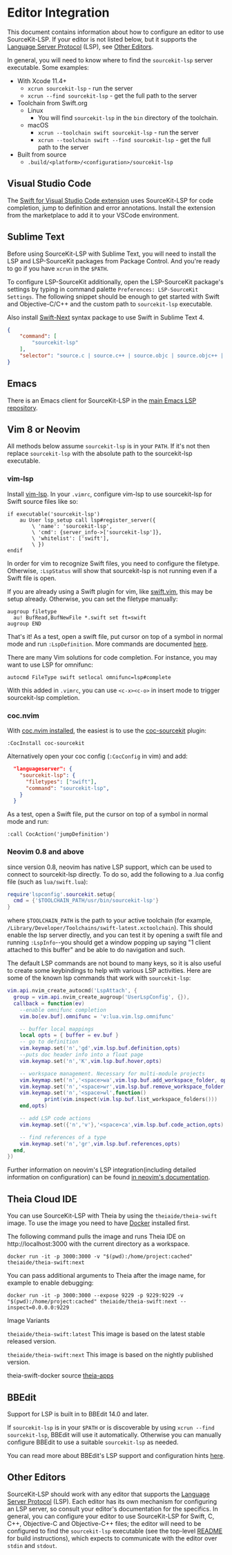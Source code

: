 # Editor Integration

This document contains information about how to configure an editor to use SourceKit-LSP. If your editor is not listed below, but it supports the [Language Server Protocol](https://microsoft.github.io/language-server-protocol/) (LSP), see [Other Editors](#other-editors).

In general, you will need to know where to find the `sourcekit-lsp` server executable. Some examples:

* With Xcode 11.4+
  * `xcrun sourcekit-lsp` - run the server
  * `xcrun --find sourcekit-lsp` - get the full path to the server
* Toolchain from Swift.org
  * Linux
    * You will find `sourcekit-lsp` in the `bin` directory of the toolchain.
  * macOS
    * `xcrun --toolchain swift sourcekit-lsp` - run the server
    * `xcrun --toolchain swift --find sourcekit-lsp` - get the full path to the server
* Built from source
  * `.build/<platform>/<configuration>/sourcekit-lsp`

## Visual Studio Code

The [Swift for Visual Studio Code extension](https://marketplace.visualstudio.com/items?itemName=sswg.swift-lang) uses SourceKit-LSP for code completion, jump to definition and error annotations. Install the extension from the marketplace to add it to your VSCode environment.

## Sublime Text

Before using SourceKit-LSP with Sublime Text, you will need to install the LSP and LSP-SourceKit packages from Package Control. And you're ready to go if you have `xcrun` in the `$PATH`.

To configure LSP-SourceKit additionally, open the LSP-SourceKit package's settings by typing in command palette `Preferences: LSP-SourceKit Settings`. The following snippet should be enough to get started with Swift and Objective-C/C++ and the custom path to `sourcekit-lsp` executable.

Also install [Swift-Next](https://github.com/Swift-Next/Swift-Next) syntax package to use Swift in Sublime Text 4.

```json
{
    "command": [
        "sourcekit-lsp"
    ],
    "selector": "source.c | source.c++ | source.objc | source.objc++ | source.swift"
}
```

## Emacs

There is an Emacs client for SourceKit-LSP in the [main Emacs LSP repository](https://github.com/emacs-lsp/lsp-sourcekit).

## Vim 8 or Neovim

All methods below assume `sourcekit-lsp` is in your `PATH`. If it's not then replace `sourcekit-lsp` with the absolute path to the sourcekit-lsp executable.

### vim-lsp

Install [vim-lsp](https://github.com/prabirshrestha/vim-lsp). In your `.vimrc`, configure vim-lsp to use sourcekit-lsp for Swift source files like so:

```viml
if executable('sourcekit-lsp')
    au User lsp_setup call lsp#register_server({
        \ 'name': 'sourcekit-lsp',
        \ 'cmd': {server_info->['sourcekit-lsp']},
        \ 'whitelist': ['swift'],
        \ })
endif
```

In order for vim to recognize Swift files, you need to configure the filetype. Otherwise, `:LspStatus` will show that sourcekit-lsp is not running even if a Swift file is open.

If you are already using a Swift plugin for vim, like [swift.vim](https://github.com/keith/swift.vim), this may be setup already. Otherwise, you can set the filetype manually:

```viml
augroup filetype
  au! BufRead,BufNewFile *.swift set ft=swift
augroup END
```

That's it! As a test, open a swift file, put cursor on top of a symbol in normal mode and
run `:LspDefinition`. More commands are documented [here](https://github.com/prabirshrestha/vim-lsp#supported-commands).

There are many Vim solutions for code completion. For instance, you may want to use LSP for omnifunc:

```viml
autocmd FileType swift setlocal omnifunc=lsp#complete
```

With this added in `.vimrc`, you can use `<c-x><c-o>` in insert mode to trigger sourcekit-lsp completion.

### coc.nvim

With [coc.nvim installed](https://github.com/neoclide/coc.nvim#quick-start), the easiest is to use the [coc-sourcekit](https://github.com/klaaspieter/coc-sourcekit) plugin:

```vim
:CocInstall coc-sourcekit
```

Alternatively open your coc config (`:CocConfig` in vim) and add:

```json
  "languageserver": {
    "sourcekit-lsp": {
      "filetypes": ["swift"],
      "command": "sourcekit-lsp",
    }
  }
```

As a test, open a Swift file, put the cursor on top of a symbol in normal mode and run:

```
:call CocAction('jumpDefinition')
```

### Neovim 0.8 and above
since version 0.8, neovim has native LSP support, which can be used to connect to sourcekit-lsp directly. To do so, add the following to 
a .lua config file (such as `lua/swift.lua`):

```lua
require'lspconfig'.sourcekit.setup{
  cmd = {'$TOOLCHAIN_PATH/usr/bin/sourcekit-lsp'}
}
```
where `$TOOLCHAIN_PATH` is the path to your active toolchain (for example, `/Library/Developer/Toolchains/swift-latest.xctoolchain`). This should enable
the lsp server directly, and you can test it by opening a swift file and running `:LspInfo`--you should get a window popping up saying "1 client attached to this buffer" and be able to do navigation and such.

The default LSP commands are not bound to many keys, so it is also useful to create some keybindings to help with various LSP activities. Here are some 
of the known lsp commands that work with `sourcekit-lsp`:

```lua
vim.api.nvim_create_autocmd('LspAttach', {
  group = vim.api.nvim_create_augroup('UserLspConfig', {}),
  callback = function(ev)
    --enable omnifunc completion
    vim.bo[ev.buf].omnifunc = 'v:lua.vim.lsp.omnifunc'

    -- buffer local mappings
    local opts = { buffer = ev.buf }
    -- go to definition
    vim.keymap.set('n','gd',vim.lsp.buf.definition,opts)
    --puts doc header info into a float page
    vim.keymap.set('n','K',vim.lsp.buf.hover,opts)

    -- workspace management. Necessary for multi-module projects
    vim.keymap.set('n','<space>wa',vim.lsp.buf.add_workspace_folder, opts)
    vim.keymap.set('n','<space>wr',vim.lsp.buf.remove_workspace_folder, opts)
    vim.keymap.set('n','<space>wl',function()
            print(vim.inspect(vim.lsp.buf.list_workspace_folders()))
    end,opts)

    -- add LSP code actions
    vim.keymap.set({'n','v'},'<space>ca',vim.lsp.buf.code_action,opts)                

    -- find references of a type
    vim.keymap.set('n','gr',vim.lsp.buf.references,opts)
  end,
})
```

Further information on neovim's LSP integration(including detailed information on configuration) can be found [in neovim's documentation](https://neovim.io/doc/user/lsp.html). 


## Theia Cloud IDE

You can use SourceKit-LSP with Theia by using the `theiaide/theia-swift` image. To use the image you need to have [Docker](https://docs.docker.com/get-started/) installed first.

The following command pulls the image and runs Theia IDE on http://localhost:3000 with the current directory as a workspace.

    docker run -it -p 3000:3000 -v "$(pwd):/home/project:cached" theiaide/theia-swift:next

You can pass additional arguments to Theia after the image name, for example to enable debugging:

    docker run -it -p 3000:3000 --expose 9229 -p 9229:9229 -v "$(pwd):/home/project:cached" theiaide/theia-swift:next --inspect=0.0.0.0:9229

Image Variants

`theiaide/theia-swift:latest`
This image is based on the latest stable released version.

`theiaide/theia-swift:next`
This image is based on the nightly published version.

theia-swift-docker source [theia-apps](https://github.com/theia-ide/theia-apps)

## BBEdit

Support for LSP is built in to BBEdit 14.0 and later.

If `sourcekit-lsp` is in your `$PATH` or is discoverable by using `xcrun --find sourcekit-lsp`, BBEdit will use it automatically. Otherwise you can manually configure BBEdit to use a suitable `sourcekit-lsp` as needed.

You can read more about BBEdit's LSP support and configuration hints [here](https://www.barebones.com/support/bbedit/lsp-notes.html).

## Other Editors

SourceKit-LSP should work with any editor that supports the [Language Server Protocol](https://microsoft.github.io/language-server-protocol/)
(LSP). Each editor has its own mechanism for configuring an LSP server, so consult your editor's
documentation for the specifics. In general, you can configure your editor to use SourceKit-LSP for
Swift, C, C++, Objective-C and Objective-C++ files; the editor will need to be configured to find
the `sourcekit-lsp` executable (see the top-level [README](https://github.com/apple/sourcekit-lsp) for build instructions), which
expects to communicate with the editor over `stdin` and `stdout`.
